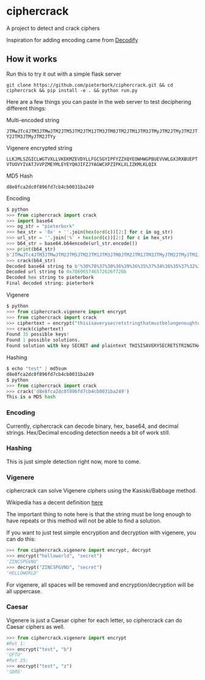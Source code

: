 # ciphercrack
A project to detect and crack ciphers

Inspiration for adding encoding came from [Decodify](https://github.com/UltimateHackers/Decodify/blob/master/README.md)


## How it works

Run this to try it out with a simple flask server
```
git clone https://github.com/pieterbork/ciphercrack.git && cd ciphercrack && pip install -e . && python run.py
```

Here are a few things you can paste in the web server to test deciphering different things:

Multi-encoded string

`JTMwJTc4JTM3JTMwJTM2JTM5JTM2JTM1JTM3JTM0JTM2JTM1JTM3JTMyJTM2JTMyJTM2JTY2JTM3JTMyJTM2JTYy`

Vigenere encrypted string

`LLKJMLSZGICLWGTVXLLVKEKMZEVDYLLFGCSGYIPFYZZXQYEOWHWGPBUEVVWLGXJRXBUEPTVTUOVYIVATJVVPZMEYMLEYEYQHJIFZJYAGWCXPZIPKLXLIZKMLKLQIX`

MD5 Hash

`d8e8fca2dc0f896fd7cb4cb0031ba249`


Encoding

```python
$ python
>>> from ciphercrack import crack
>>> import base64
>>> og_str = "pieterbork"
>>> hex_str = '0x' + ''.join(hex(ord(c))[2:] for c in og_str)
>>> url_str = ''.join('%' + hex(ord(c))[2:] for c in hex_str)
>>> b64_str = base64.b64encode(url_str.encode())
>>> print(b64_str)
b'JTMwJTc4JTM3JTMwJTM2JTM5JTM2JTM1JTM3JTM0JTM2JTM1JTM3JTMyJTM2JTMyJTM2JTY2JTM3JTMyJTM2JTYy'
>>> crack(b64_str)
Decoded base64 string to b'%30%78%37%30%36%39%36%35%37%34%36%35%37%32%36%32%36%66%37%32%36%62'
Decoded url string to 0x706965746572626f726b
Decoded hex string to pieterbork
Final decoded string: pieterbork
```

Vigenere

```python
$ python
>>> from ciphercrack.vigenere import encrypt
>>> from ciphercrack import crack
>>> ciphertext = encrypt("thisisaverysecretstringthatmustbelongenoughtohaveduplicatessothaticancrackthecipherwhichismuchmoredifficultwhenthetextisshort", "secret")
>>> crack(ciphertext)
Found 35 possible keys!
Found 1 possible solutions.                                                                           
Found solution with key SECRET and plaintext THISISAVERYSECRETSTRINGTHATMUSTBELONGENOUGHTOHAVEDUPLICATESSOTHATICANCRACKTHECIPHERWHICHISMUCHMOREDIFFICULTWHENTHETEXTISSHORT                                  
```

Hashing

```python
$ echo "test" | md5sum
d8e8fca2dc0f896fd7cb4cb0031ba249
$ python
>>> from ciphercrack import crack
>>> crack('d8e8fca2dc0f896fd7cb4cb0031ba249')
This is a MD5 hash
```

### Encoding

Currently, ciphercrack can decode binary, hex, base64, and decimal strings. Hex/Decimal encoding detection needs a bit of work still.

### Hashing

This is just simple detection right now, more to come.

### Vigenere

ciphercrack can solve Vigenere ciphers using the Kasiski/Babbage method. 

Wikipedia has a decent definition [here](https://en.wikipedia.org/wiki/Kasiski_examination)

The important thing to note here is that the string must be long enough to have repeats or this method will not be able to find a solution.

If you want to just test simple encryption and decryption with vigenere, you can do this:
```python
>>> from ciphercrack.vigenere import encrypt, decrypt
>>> encrypt("helloworld", "secret")
'ZINCSPGVNU'
>>> decrypt("ZINCSPGVNU", "secret")
'HELLOWORLD'
```

For vigenere, all spaces will be removed and encryption/decryption will be all uppercase.

### Caesar

Vigenere is just a Caesar cipher for each letter, so ciphercrack can do Caesar ciphers as well.

```python
>>> from ciphercrack.vigenere import encrypt
#Rot 1:
>>> encrypt("test", "b")
'UFTU'
#Rot 25:
>>> encrypt("test", "z")
'SDRS'
```

